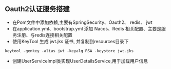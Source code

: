 ## Oauth2认证服务搭建
- 在Pom文件中添加依赖,主要有SpringSecurity、Oauth2、 redis、 jwt
- 在application.yml、bootstrap.yml 添加 Nacos、Redis 相关配置、主要是服务注册、与redis连接相关配置
- 使用KeyTool 生成 jwt.jks 证书, 并复制到resources目录下
```
keytool -genkey -alias jwt -keyalg RSA -keystore jwt.jks
```
- 创建UserServiceImpl类实现UserDetailsService,用于加载用户信息
 
